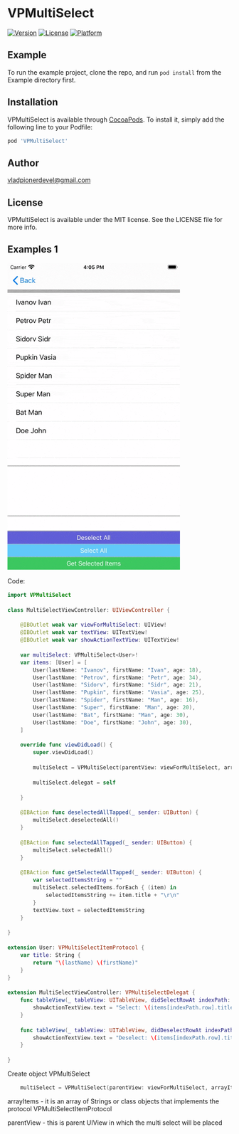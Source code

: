 # VPMultiSelect

[![Version](https://img.shields.io/cocoapods/v/VPMultiSelect.svg?style=flat)](https://cocoapods.org/pods/VPMultiSelect)
[![License](https://img.shields.io/cocoapods/l/VPMultiSelect.svg?style=flat)](https://cocoapods.org/pods/VPMultiSelect)
[![Platform](https://img.shields.io/cocoapods/p/VPMultiSelect.svg?style=flat)](https://cocoapods.org/pods/VPMultiSelect)

## Example

To run the example project, clone the repo, and run `pod install` from the Example directory first.

## Installation

VPMultiSelect is available through [CocoaPods](https://cocoapods.org). To install
it, simply add the following line to your Podfile:

```ruby
pod 'VPMultiSelect'
```

## Author

vladpionerdevel@gmail.com

## License

VPMultiSelect is available under the MIT license. See the LICENSE file for more info.

## Examples 1

![alt tag](https://raw.githubusercontent.com/VladPionerDevel/VPMultiSelect/master/VPMultiSelect/Assets/Screenshots/multiSelect.gif "simple")​

Code:
```Swift
import VPMultiSelect

class MultiSelectViewController: UIViewController {
    
    @IBOutlet weak var viewForMultiSelect: UIView!
    @IBOutlet weak var textView: UITextView!
    @IBOutlet weak var showActionTextView: UITextView!
    
    var multiSelect: VPMultiSelect<User>!
    var items: [User] = [
        User(lastName: "Ivanov", firstName: "Ivan", age: 18),
        User(lastName: "Petrov", firstName: "Petr", age: 34),
        User(lastName: "Sidorv", firstName: "Sidr", age: 21),
        User(lastName: "Pupkin", firstName: "Vasia", age: 25),
        User(lastName: "Spider", firstName: "Man", age: 16),
        User(lastName: "Super", firstName: "Man", age: 20),
        User(lastName: "Bat", firstName: "Man", age: 30),
        User(lastName: "Doe", firstName: "John", age: 30),
    ]

    override func viewDidLoad() {
        super.viewDidLoad()
        
        multiSelect = VPMultiSelect(parentView: viewForMultiSelect, arrayItems: items)
        
        multiSelect.delegat = self
        
    }
    
    @IBAction func deselectedAllTapped(_ sender: UIButton) {
        multiSelect.deselectedAll()
    }
    
    @IBAction func selectedAllTapped(_ sender: UIButton) {
        multiSelect.selectedAll()
    }
    
    @IBAction func getSelectedAllTapped(_ sender: UIButton) {
        var selectedItemsString = ""
        multiSelect.selectedItems.forEach { (item) in
            selectedItemsString += item.title + "\r\n"
        }
        textView.text = selectedItemsString
    }

}

extension User: VPMultiSelectItemProtocol {
    var title: String {
        return "\(lastName) \(firstName)"
    }
}

extension MultiSelectViewController: VPMultiSelectDelegat {
    func tableView(_ tableView: UITableView, didSelectRowAt indexPath: IndexPath) {
        showActionTextView.text = "Select: \(items[indexPath.row].title)"
    }
    
    func tableView(_ tableView: UITableView, didDeselectRowAt indexPath: IndexPath) {
        showActionTextView.text = "Deselect: \(items[indexPath.row].title)"
    }
    
}
```

Create object VPMultiSelect
```Swift
    multiSelect = VPMultiSelect(parentView: viewForMultiSelect, arrayItems: items)
```
arrayItems - it is an array of Strings or class objects that implements the protocol VPMultiSelectItemProtocol

parentView - this is parent UIView in which the multi select will be placed


